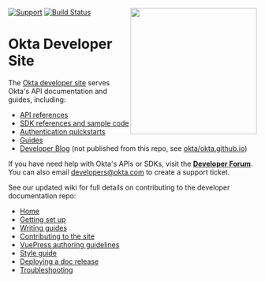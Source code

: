 [<img src="https://aws1.discourse-cdn.com/standard14/uploads/oktadev/original/1X/0c6402653dfb70edc661d4976a43a46f33e5e919.png" align="right" width="256px"/>][doc]

[![Support](https://img.shields.io/badge/support-developer%20forum-blue.svg)][devforum] [![Build Status](https://travis-ci.org/okta/okta-developer-docs.svg?branch=master)](https://travis-ci.org/okta/okta-developer-docs)

# Okta Developer Site

The [Okta developer site][doc] serves Okta's API documentation and guides, including:

* [API references](https://developer.okta.com/docs/reference/)
* [SDK references and sample code](https://developer.okta.com/documentation/)
* [Authentication quickstarts](https://developer.okta.com/quickstart/)
* [Guides](https://developer.okta.com/guides/)
* [Developer Blog](https://developer.okta.com/blog/) (not published from this repo, see [okta/okta.github.io](https://github.com/okta/okta.github.io))

If you have need help with Okta's APIs or SDKs, visit the **[Developer Forum][devforum]**. You can also email developers@okta.com to create a support ticket.

[doc]: https://developer.okta.com
[devforum]: https://devforum.okta.com
[vuepress]: https://vuepress.vuejs.org

See our updated wiki for full details on contributing to the developer documentation repo:

* [Home](https://github.com/okta/okta-developer-docs/wiki)
* [Getting set up](https://github.com/okta/okta-developer-docs/wiki/Getting-set-up
)
* [Writing guides](https://github.com/okta/okta-developer-docs/wiki/Writing-guides)
* [Contributing to the site](https://github.com/okta/okta-developer-docs/wiki/Contributing-to-the-Site)
* [VuePress authoring guidelines](https://github.com/okta/okta-developer-docs/wiki/VuePress-Authoring-Guidelines)
* [Style guide](https://github.com/okta/okta-developer-docs/wiki/Style-Guide)
* [Deploying a doc release](https://github.com/okta/okta-developer-docs/wiki/Deploying-a-Doc-Release)
* [Troubleshooting](https://github.com/okta/okta-developer-docs/wiki/Troubleshooting)
